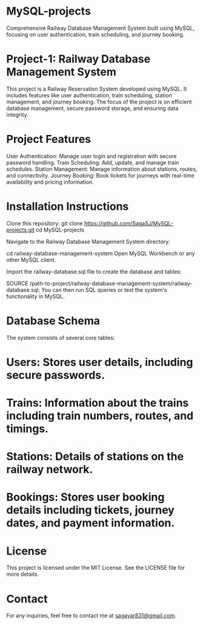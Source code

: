 # MySQL-projects
Comprehensive Railway Database Management System built using MySQL, focusing on user authentication, train scheduling, and journey booking.

# Project-1: Railway Database Management System
This project is a Railway Reservation System developed using MySQL. It includes features like user authentication, train scheduling, station management, and journey booking. The focus of the project is on efficient database management, secure password storage, and ensuring data integrity.

# Project Features
User Authentication: Manage user login and registration with secure password handling.
Train Scheduling: Add, update, and manage train schedules.
Station Management: Manage information about stations, routes, and connectivity.
Journey Booking: Book tickets for journeys with real-time availability and pricing information.

# Installation Instructions
Clone this repository:
git clone https://github.com/SagaSJ/MySQL-projects.git
cd MySQL-projects

Navigate to the Railway Database Management System directory:

cd railway-database-management-system
Open MySQL Workbench or any other MySQL client.

Import the railway-database.sql file to create the database and tables:

SOURCE /path-to-project/railway-database-management-system/railway-database.sql;
You can then run SQL queries or test the system's functionality in MySQL.

# Database Schema
The system consists of several core tables:

# Users: Stores user details, including secure passwords.
# Trains: Information about the trains including train numbers, routes, and timings.
# Stations: Details of stations on the railway network.
# Bookings: Stores user booking details including tickets, journey dates, and payment information.

# License
This project is licensed under the MIT License. See the LICENSE file for more details.

# Contact
For any inquiries, feel free to contact me at sagayar831@gmail.com.
